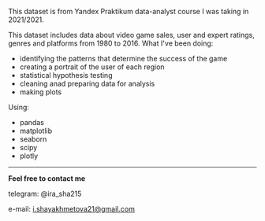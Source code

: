 This dataset is from Yandex Praktikum data-analyst course I was taking in 2021/2021.

This dataset includes data about video game sales, user and expert ratings, genres and platforms from 1980 to 2016. What I've been doing:
 - identifying the patterns that determine the success of the game
 - creating a portrait of the user of each region
 - statistical hypothesis testing
 - cleaning anad preparing data for analysis
 - making plots

Using:
 - pandas
 - matplotlib
 - seaborn
 - scipy
 - plotly
 
 ---
**Feel free to contact me**

telegram: @ira_sha215

e-mail: i.shayakhmetova21@gmail.com
